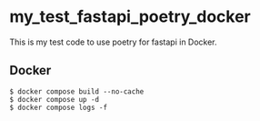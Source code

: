 # my_test_fastapi_poetry_docker

This is my test code to use poetry for fastapi in Docker.

## Docker

```
$ docker compose build --no-cache
$ docker compose up -d
$ docker compose logs -f
```

